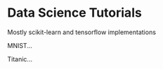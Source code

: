 # Data Science Tutorials
<p>Mostly scikit-learn and tensorflow implementations<p>
<p>MNIST...<p>
<p>Titanic...<p>
